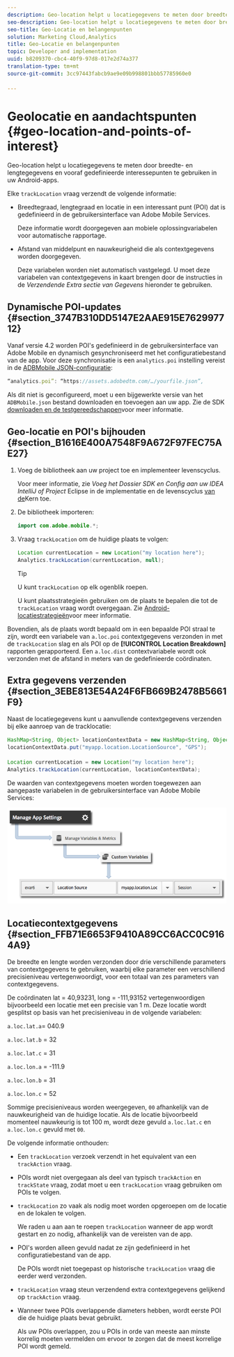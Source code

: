 ```yaml
---
description: Geo-location helpt u locatiegegevens te meten door breedte- en lengtegegevens en vooraf gedefinieerde interessepunten te gebruiken in uw Android-apps.
seo-description: Geo-location helpt u locatiegegevens te meten door breedte- en lengtegegevens en vooraf gedefinieerde interessepunten te gebruiken in uw Android-apps.
seo-title: Geo-Locatie en belangenpunten
solution: Marketing Cloud,Analytics
title: Geo-Locatie en belangenpunten
topic: Developer and implementation
uuid: b8209370-cbc4-40f9-97d8-017e2d74a377
translation-type: tm+mt
source-git-commit: 3cc97443fabcb9ae9e09b998801bbb57785960e0

---
```



# Geolocatie en aandachtspunten {#geo-location-and-points-of-interest}

Geo-location helpt u locatiegegevens te meten door breedte- en lengtegegevens en vooraf gedefinieerde interessepunten te gebruiken in uw Android-apps.

Elke `trackLocation` vraag verzendt de volgende informatie:

* Breedtegraad, lengtegraad en locatie in een interessant punt (POI) dat is gedefinieerd in de gebruikersinterface van Adobe Mobile Services.

   Deze informatie wordt doorgegeven aan mobiele oplossingvariabelen voor automatische rapportage.

* Afstand van middelpunt en nauwkeurigheid die als contextgegevens worden doorgegeven.

   Deze variabelen worden niet automatisch vastgelegd. U moet deze variabelen van contextgegevens in kaart brengen door de instructies in de *Verzendende Extra sectie van Gegevens* hieronder te gebruiken.

## Dynamische POI-updates {#section_3747B310DD5147E2AAE915E762997712}

Vanaf versie 4.2 worden POI&#39;s gedefinieerd in de gebruikersinterface van Adobe Mobile en dynamisch gesynchroniseerd met het configuratiebestand van de app. Voor deze synchronisatie is een `analytics.poi` instelling vereist in de [ADBMobile JSON-configuratie](/help/android/configuration/json-config/json-config.md):

```js
“analytics.poi”: “https://assets.adobedtm.com/…/yourfile.json”,
```

Als dit niet is geconfigureerd, moet u een bijgewerkte versie van het `ADBMobile.json` bestand downloaden en toevoegen aan uw app. Zie de SDK [downloaden en de testgereedschappen](/help/android/getting-started/requirements.md)voor meer informatie.

## Geo-locatie en POI&#39;s bijhouden {#section_B1616E400A7548F9A672F97FEC75AE27}

1. Voeg de bibliotheek aan uw project toe en implementeer levenscyclus.

   Voor meer informatie, zie *Voeg het Dossier SDK en Config aan uw IDEA IntelliJ of Project* Eclipse in de implementatie en de levenscyclus [van de](/help/android/getting-started/dev-qs.md)Kern toe.

1. De bibliotheek importeren:

   ```java
   import com.adobe.mobile.*;
   ```

1. Vraag `trackLocation` om de huidige plaats te volgen:

   ```java
   Location currentLocation = new Location("my location here"); 
   Analytics.trackLocation(currentLocation, null);
   ```

   >[!TIP]
   >
   >U kunt `trackLocation` op elk ogenblik roepen.

   U kunt plaatsstrategieën gebruiken om de plaats te bepalen die tot de `trackLocation` vraag wordt overgegaan. Zie [Android-locatiestrategieën](https://developer.android.com/guide/topics/location/strategies.html)voor meer informatie.

Bovendien, als de plaats wordt bepaald om in een bepaalde POI straal te zijn, wordt een variabele van `a.loc.poi` contextgegevens verzonden in met de `trackLocation` slag en als POI op de **[!UICONTROL Location Breakdown]** rapporten gerapporteerd. Een `a.loc.dist` contextvariabele wordt ook verzonden met de afstand in meters van de gedefinieerde coördinaten.

## Extra gegevens verzenden {#section_3EBE813E54A24F6FB669B2478B5661F9}

Naast de locatiegegevens kunt u aanvullende contextgegevens verzenden bij elke aanroep van de tracklocatie:

```java
HashMap<String, Object> locationContextData = new HashMap<String, Object>(); 
locationContextData.put("myapp.location.LocationSource", "GPS"); 
 
Location currentLocation = new Location("my location here"); 
Analytics.trackLocation(currentLocation, locationContextData);
```

De waarden van contextgegevens moeten worden toegewezen aan aangepaste variabelen in de gebruikersinterface van Adobe Mobile Services:

![](assets/map-location-context-data.png)

## Locatiecontextgegevens {#section_FFB71E6653F9410A89CC6ACC0C9164A9}

De breedte en lengte worden verzonden door drie verschillende parameters van contextgegevens te gebruiken, waarbij elke parameter een verschillend precisieniveau vertegenwoordigt, voor een totaal van zes parameters van contextgegevens.

De coördinaten lat = 40,93231, long = -111,93152 vertegenwoordigen bijvoorbeeld een locatie met een precisie van 1 m. Deze locatie wordt gesplitst op basis van het precisieniveau in de volgende variabelen:

`a.loc.lat.a`= 040.9

`a.loc.lat.b` = 32

`a.loc.lat.c` = 31

`a.loc.lon.a` = -111.9

`a.loc.lon.b` = 31

`a.loc.lon.c` = 52

Sommige precisieniveaus worden weergegeven, `00` afhankelijk van de nauwkeurigheid van de huidige locatie. Als de locatie bijvoorbeeld momenteel nauwkeurig is tot 100 m, wordt deze gevuld `a.loc.lat.c` en `a.loc.lon.c` gevuld met `00`.

De volgende informatie onthouden:

* Een `trackLocation` verzoek verzendt in het equivalent van een `trackAction` vraag.

* POIs wordt niet overgegaan als deel van typisch `trackAction` en `trackState` vraag, zodat moet u een `trackLocation` vraag gebruiken om POIs te volgen.

* `trackLocation` zo vaak als nodig moet worden opgeroepen om de locatie en de lokalen te volgen.

   We raden u aan aan te roepen `trackLocation` wanneer de app wordt gestart en zo nodig, afhankelijk van de vereisten van de app.

* POI&#39;s worden alleen gevuld nadat ze zijn gedefinieerd in het configuratiebestand van de app.

   De POIs wordt niet toegepast op historische `trackLocation` vraag die eerder werd verzonden.
* `trackLocation` vraag steun verzendend extra contextgegevens gelijkend op `trackAction` vraag.

* Wanneer twee POIs overlappende diameters hebben, wordt eerste POI die de huidige plaats bevat gebruikt.

   Als uw POIs overlappen, zou u POIs in orde van meeste aan minste korrelig moeten vermelden om ervoor te zorgen dat de meest korrelige POI wordt gemeld.

